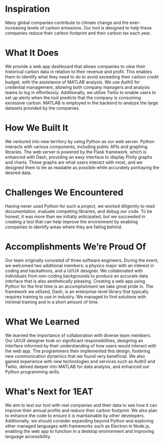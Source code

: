 # Inspiration
Many global companies contribute to climate change and the ever-increasing levels of carbon emissions. Our tool is designed to help these companies reduce their carbon footprint and their carbon tax each year.

# What It Does
We provide a web app dashboard that allows companies to view their historical carbon data in relation to their revenue and profit. This enables them to identify what they need to do to avoid exceeding their carbon credit budget, with the assistance of MATLAB analysis. We use Auth0 for credential management, allowing both company managers and analysis teams to log in effortlessly. Additionally, we utilize Twilio to enable users to set up alerts when the tool predicts that the company is consuming excessive carbon. MATLAB is employed in the backend to analyze the large datasets provided by the companies.

# How We Built It
We ventured into new territory by using Python as our web server. Python interacts with various components, including public APIs and graphing libraries. The web server is powered by the Flask framework, which is enhanced with Dash, providing an easy interface to display Plotly graphs and charts. These graphs are what users interact with most, and we designed them to be as readable as possible while accurately portraying the desired data.

# Challenges We Encountered
Having never used Python for such a project, we worked diligently to read documentation, evaluate competing libraries, and debug our code. To be honest, it was more than we initially anticipated, but we succeeded in creating a tool that can help improve the environment by enabling companies to identify areas where they are falling behind.

# Accomplishments We’re Proud Of
Our team originally consisted of three software engineers. During the event, we welcomed two additional members: a physics major with an interest in coding and hackathons, and a UI/UX designer. We collaborated with individuals from non-coding backgrounds to produce an accurate data interface that is also aesthetically pleasing. Creating a web app using Python for the first time is an accomplishment we take great pride in. The framework we utilized, Dash, is an enterprise-level library that typically requires training to use in industry. We managed to find solutions with minimal training and in a short amount of time.

# What We Learned
We learned the importance of collaboration with diverse team members. Our UI/UX designer took on significant responsibilities, designing an interface informed by their understanding of how users would interact with the web app. The programmers then implemented this design, fostering new communication dynamics that we found very beneficial. We also gained experience with new technologies and services such as Auth0 and Twilio, delved deeper into MATLAB for data analysis, and enhanced our Python programming skills.

# What's Next for 1EAT
We aim to test our tool with real companies and their data to see how it can improve their annual profits and reduce their carbon footprint. We also plan to enhance the code to ensure it is maintainable by other developers. Additionally, we should consider expanding beyond Python and exploring other managed languages with frameworks such as Electron in Node.js, enabling the web app to function in a desktop environment and improving language accessibility.
